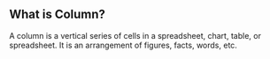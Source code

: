 ## What is Column?

A column is a vertical series of cells in a spreadsheet, chart, table, or spreadsheet. It is an arrangement of figures, facts, words, etc.